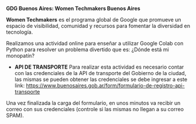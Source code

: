**GDG Buenos Aires: Women Techmakers Buenos Aires**

**Women Techmakers** es el programa global de Google que promueve un espacio de visibilidad, comunidad y recursos para fomentar la diversidad en tecnología.

Realizamos una actividad online para enseñar a utilizar Google Colab con Python para resolver un problema divertido que es: ¿Dónde está mi monopatín?

* **API DE TRANSPORTE**
Para realizar esta actividad es necesario contar con las credenciales de la API de transporte del Gobierno de la ciudad, las mismas se pueden obtener las credenciales se debe ingresar a este link:
https://www.buenosaires.gob.ar/form/formulario-de-registro-api-transporte

Una vez finalizada la carga del formulario, en unos minutos va recibir un correo con sus credenciales (controle si las mismas no llegan a su correo SPAM).

